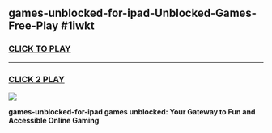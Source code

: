 
## games-unblocked-for-ipad-Unblocked-Games-Free-Play #1iwkt
<h3>
<a href="https://us.freeplayer.one?title=games-unblocked-for-ipad&ref=9M">CLICK TO PLAY</a></h3>
<hr>

<h3>
<a href="https://us.freeplayer.one?title=games-unblocked-for-ipad&ref=9M">CLICK 2 PLAY</a>
  
</h3>

<a href="https://us.freeplayer.one?title=games-unblocked-for-ipad&ref=9M"><img src="https://clearcache.store/games.png"></a>


**games-unblocked-for-ipad games unblocked: Your Gateway to Fun and Accessible Online Gaming**
